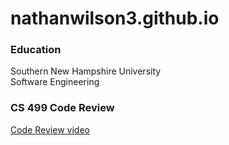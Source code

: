 # nathanwilson3.github.io

### Education
Southern New Hampshire University<br>
Software Engineering

### CS 499 Code Review
[Code Review video](https://youtu.be/gOuNl2OCKEs)




